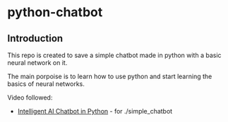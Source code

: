 # python-chatbot

## Introduction

This repo is created to save a simple chatbot made in python with a basic neural network on it.

The main porpoise is to learn how to use python and start learning the basics of neural networks.

Video followed:

* [Intelligent AI Chatbot in Python](https://www.youtube.com/watch?v=1lwddP0KUEg) - for ./simple_chatbot